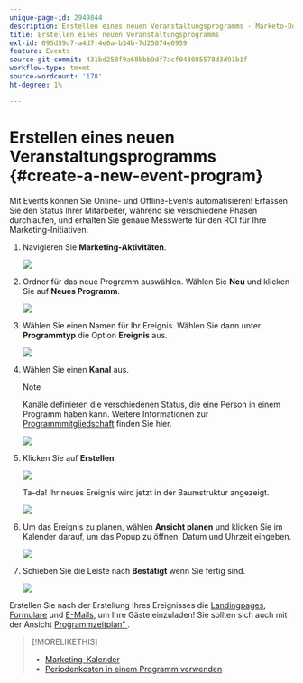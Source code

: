 ```yaml
---
unique-page-id: 2949844
description: Erstellen eines neuen Veranstaltungsprogramms - Marketo-Dokumente - Produktdokumentation
title: Erstellen eines neuen Veranstaltungsprogramms
exl-id: 095d59d7-a4d7-4e0a-b34b-7d25074e6959
feature: Events
source-git-commit: 431bd258f9a68bbb9df7acf043085578d3d91b1f
workflow-type: tm+mt
source-wordcount: '178'
ht-degree: 1%

---
```


# Erstellen eines neuen Veranstaltungsprogramms {#create-a-new-event-program}

Mit Events können Sie Online- und Offline-Events automatisieren! Erfassen Sie den Status Ihrer Mitarbeiter, während sie verschiedene Phasen durchlaufen, und erhalten Sie genaue Messwerte für den ROI für Ihre Marketing-Initiativen.

1. Navigieren Sie **Marketing-Aktivitäten**.

   ![](assets/ma.png)

1. Ordner für das neue Programm auswählen. Wählen Sie **Neu** und klicken Sie auf **Neues Programm**.

   ![](assets/image2015-2-26-14-3a24-3a30.png)

1. Wählen Sie einen Namen für Ihr Ereignis. Wählen Sie dann unter **Programmtyp** die Option **Ereignis** aus.

   ![](assets/image2015-2-26-14-3a26-3a6.png)

1. Wählen Sie einen **Kanal** aus.

   >[!NOTE]
   >
   >Kanäle definieren die verschiedenen Status, die eine Person in einem Programm haben kann. Weitere Informationen zur [Programmmitgliedschaft](/help/marketo/product-docs/core-marketo-concepts/programs/creating-programs/understanding-program-membership.md) finden Sie hier.

   ![](assets/image2015-2-26-14-3a29-3a3.png)

1. Klicken Sie auf **Erstellen**.

   ![](assets/image2015-2-26-14-3a33-3a17.png)

   Ta-da! Ihr neues Ereignis wird jetzt in der Baumstruktur angezeigt.

   ![](assets/image2015-2-26-14-3a34-3a33.png)

1. Um das Ereignis zu planen, wählen **Ansicht planen** und klicken Sie im Kalender darauf, um das Popup zu öffnen. Datum und Uhrzeit eingeben.

   ![](assets/image2016-3-25-14-3a17-3a33.png)

1. Schieben Sie die Leiste nach **Bestätigt** wenn Sie fertig sind.

   ![](assets/image2016-3-25-14-3a18-3a13.png)

Erstellen Sie nach der Erstellung Ihres Ereignisses die [Landingpages](/help/marketo/product-docs/demand-generation/landing-pages/free-form-landing-pages/create-a-free-form-landing-page.md), [Formulare](/help/marketo/product-docs/demand-generation/forms/creating-a-form/create-a-form.md) und [E-Mails](/help/marketo/product-docs/email-marketing/email-programs/creating-an-email-program/create-an-email-program.md), um Ihre Gäste einzuladen! Sie sollten sich auch mit der Ansicht [Programmzeitplan“ ](https://docs.marketo.com/display/docs/program+schedule+view).

>[!MORELIKETHIS]
>
>* [Marketing-Kalender](/help/marketo/product-docs/core-marketo-concepts/marketing-calendar/understanding-the-calendar/navigating-the-marketing-calendar.md)
>* [Periodenkosten in einem Programm verwenden](/help/marketo/product-docs/core-marketo-concepts/programs/working-with-programs/using-period-costs-in-a-program.md)
